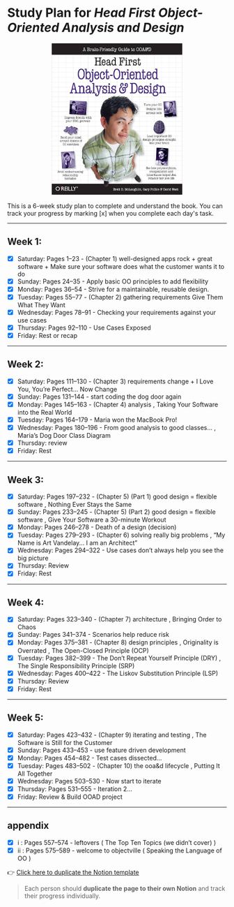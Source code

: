 # Study Plan for *Head First Object-Oriented Analysis and Design*

<p align="center"> <img src="HFOOAD.jpg" alt="HFOOAD" width="300"> </p>

This is a 6-week study plan to complete and understand the book. You can track your progress by marking [x] when you complete each day's task.

---

## Week 1:

- [x] Saturday: Pages 1–23 - (Chapter 1) well-designed apps rock + great software + Make sure your software does what the customer wants it to do
- [x] Sunday: Pages 24–35 - Apply basic OO principles to add flexibility
- [x] Monday: Pages 36–54 - Strive for a maintainable, reusable design.
- [x] Tuesday: Pages 55–77 - (Chapter 2) gathering requirements Give Them What They Want
- [x] Wednesday: Pages 78–91 - Checking your requirements against your use cases
- [x] Thursday: Pages 92–110 - Use Cases Exposed 
- [x] Friday: Rest or recap

---

## Week 2: 

- [x] Saturday: Pages 111–130 - (Chapter 3) requirements change + I Love You, You’re Perfect... Now Change
- [x] Sunday: Pages 131–144 - start coding the dog door again
- [x] Monday: Pages 145–163 - (Chapter 4) analysis , Taking Your Software into the Real World
- [x] Tuesday: Pages 164–179 - Maria won the MacBook Pro!
- [x] Wednesday: Pages 180–196 - From good analysis to good classes... , Maria’s Dog Door Class Diagram
- [x] Thursday: review
- [x] Friday: Rest

---

## Week 3:

- [x] Saturday: Pages 197–232 - (Chapter 5) (Part 1) good design = flexible software , Nothing Ever Stays the Same
- [x] Sunday: Pages 233–245 - (Chapter 5) (Part 2) good design = flexible software , Give Your Software a 30-minute Workout
- [x] Monday: Pages 246–278 - Death of a design (decision)
- [x] Tuesday: Pages 279–293 - (Chapter 6) solving really big problems , “My Name is Art Vandelay... I am an Architect”
- [x] Wednesday: Pages 294–322 - Use cases don’t always help you see the big picture 
- [x] Thursday: Review
- [x] Friday: Rest

---

## Week 4: 

- [x] Saturday: Pages 323–340 - (Chapter 7) architecture , Bringing Order to Chaos
- [x] Sunday: Pages 341–374 - Scenarios help reduce risk
- [x] Monday: Pages 375–381 - (Chapter 8) design principles , Originality is Overrated , The Open-Closed Principle (OCP)
- [x] Tuesday: Pages 382–399 - The Don’t Repeat Yourself Principle (DRY) , The Single Responsibility Principle (SRP)
- [x] Wednesday: Pages 400–422 - The Liskov Substitution Principle (LSP)
- [x] Thursday:  Review 
- [x] Friday: Rest

---

## Week 5: 

- [x] Saturday: Pages 423–432 - (Chapter 9) iterating and testing , The Software is Still for the Customer
- [x] Sunday: Pages 433–453 - use feature driven development
- [x] Monday: Pages 454–482 - Test cases dissected...
- [x] Tuesday: Pages 483–502 - (Chapter 10) the ooa&d lifecycle , Putting It All Together
- [x] Wednesday: Pages 503–530 - Now start to iterate
- [x] Thursday: Pages 531–555 - Iteration 2...
- [x] Friday: Review & Build OOAD project

---

## appendix 
- [x] i : Pages 557–574  - leftovers ( The Top Ten Topics (we didn’t cover) )
- [x] ii : Pages 575–589  - welcome to objectville ( Speaking the Language of OO )

👉 [Click here to duplicate the Notion template](https://flash-wall-183.notion.site/Study-Plan-for-Head-First-Object-Oriented-Analysis-and-Design-1e418ca809bf80e698d5c4f918f2f169?pvs=4)

> Each person should **duplicate the page to their own Notion** and track their progress individually.

